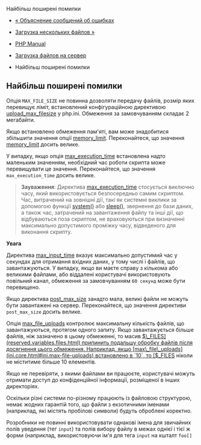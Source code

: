 Найбільш поширені помилки

-   [« Объяснение сообщений об ошибках](features.file-upload.errors.html)
    
-   [Загрузка нескольких файлов »](features.file-upload.multiple.html)
    
-   [PHP Manual](index.html)
    
-   [Загрузка файлов на сервер](features.file-upload.html)
    
-   Найбільш поширені помилки
    

## Найбільш поширені помилки

Опція `MAX_FILE_SIZE` не повинна дозволяти передачу файлів, розмір яких перевищує ліміт, встановлений конфігураційною директивою [upload\_max\_filesize](ini.core.html#ini.upload-max-filesize) у php.ini. Обмеження за замовчуванням складає 2 мегабайти.

Якщо встановлено обмеження пам'яті, вам може знадобитися збільшити значення опції [memory\_limit](ini.core.html#ini.memory-limit). Переконайтеся, що значення [memory\_limit](ini.core.html#ini.memory-limit) досить велике.

У випадку, якщо опція [max\_execution\_time](info.configuration.html#ini.max-execution-time) встановлена ​​надто маленьким значенням, необхідний час роботи скрипта може перевищувати це значення. Переконайтеся, що значення `max_execution_time` досить велике.

> **Зауваження**: Директива [max\_execution\_time](info.configuration.html#ini.max-execution-time) стосується виключно часу, який використовується безпосередньо самим скриптом. Час, витрачений на зовнішні дії, такі як системні виклики за допомогою функції [system()](function.system.html) або [sleep()](function.sleep.html), звернення до бази даних, а також час, затрачений на завантаження файлу та інші дії, що відбуваються поза скриптом, не враховуються при визначенні максимально допустимого проміжку часу, відведеного для виконання скрипту.

**Увага**

Директива [max\_input\_time](info.configuration.html#ini.max-input-time) вказує максимально допустимий час у секундах для отримання вхідних даних, у тому числі і файлів, що завантажуються. У випадку, якщо ви маєте справу з кількома або великими файлами, або віддалені користувачі використовують повільний канал, обмеження за замовчуванням `60 секунд` може бути перевищено.

Якщо директива [post\_max\_size](ini.core.html#ini.post-max-size) занадто мала, великі файли не можуть бути завантажені на сервер. Переконайтеся, що значення директиви `post_max_size` досить велике.

Опція [max\_file\_uploads](ini.core.html#ini.max-file-uploads) контролює максимальну кількість файлів, що завантажуються, протягом одного запиту. Якщо завантажується більше файлів, ніж зазначено в цьому обмеженні, то масив [$\_FILES](reserved.variables.files.html) припинить подальшу обробку файлів після досягнення цього обмеження. Наприклад, якщо [max\_file\_uploads](ini.core.html#ini.max-file-uploads) встановлено в `10`, то [$\_FILES](reserved.variables.files.html) ніколи не міститиме більше 10 елементів.

Якщо не перевіряти, з якими файлами ви працюєте, користувачі можуть отримати доступ до конфіденційної інформації, розміщеної в інших директоріях.

Оскільки різні системи по-різному працюють із файловою структурою, немає жодних гарантій того, що файли з екзотичними іменами (наприклад, які містять пробілові символи) будуть оброблені коректно.

Розробники не повинні використовувати однакові імена для звичайних полів уведення (тег `input`) та полів вибору файлу в межах однієї і тієї ж форми (наприклад, використовуючи ім'я для тега `input` на кшталт `foo[]`